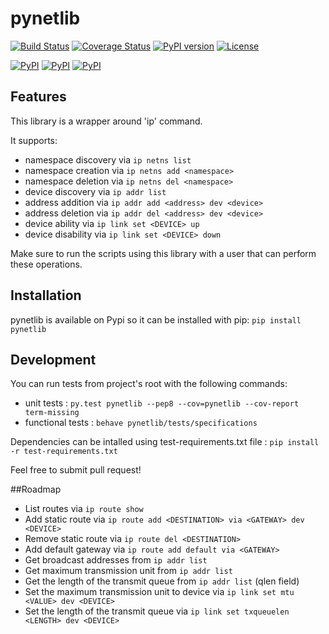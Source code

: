 # pynetlib
[![Build Status](https://travis-ci.org/migibert/pynetlib.svg?branch=master)](https://travis-ci.org/migibert/pynetlib)
[![Coverage Status](https://coveralls.io/repos/migibert/pynetlib/badge.svg?branch=master&service=github)](https://coveralls.io/github/migibert/pynetlib?branch=master)
[![PyPI version](https://badge.fury.io/py/pynetlib.svg)](http://badge.fury.io/py/pynetlib)
[![License](http://img.shields.io/:license-mit-blue.svg)](http://doge.mit-license.org)  

[![PyPI](https://img.shields.io/pypi/dm/pynetlib.svg)]()
[![PyPI](https://img.shields.io/pypi/dw/pynetlib.svg)]()
[![PyPI](https://img.shields.io/pypi/dd/pynetlib.svg)]()

## Features
This library is a wrapper around 'ip' command.

It supports:
- namespace discovery via `ip netns list`
- namespace creation via `ip netns add <namespace>`
- namespace deletion via `ip netns del <namespace>`
- device discovery via `ip addr list`
- address addition via `ip addr add <address> dev <device>`
- address deletion via `ip addr del <address> dev <device>`
- device ability via `ip link set <DEVICE> up`
- device disability via `ip link set <DEVICE> down`

Make sure to run the scripts using this library with a user that can perform these operations.

## Installation
pynetlib is available on Pypi so it can be installed with pip: `pip install pynetlib`

## Development
You can run tests from project's root with the following commands:
- unit tests : ```py.test pynetlib --pep8 --cov=pynetlib --cov-report term-missing```
- functional tests : ```behave pynetlib/tests/specifications```

Dependencies can be intalled using test-requirements.txt file : ```pip install -r test-requirements.txt```

Feel free to submit pull request!

##Roadmap
- List routes via `ip route show`
- Add static route via `ip route add <DESTINATION> via <GATEWAY> dev <DEVICE>`
- Remove static route via `ip route del <DESTINATION>`
- Add default gateway via `ip route add default via <GATEWAY>`
- Get broadcast addresses from `ip addr list`
- Get maximum transmission unit from `ip addr list`
- Get the length of the transmit queue from `ip addr list` (qlen field)
- Set the maximum transmission unit to device via `ip link set mtu <VALUE> dev <DEVICE>`
- Set the length of the transmit queue via `ip link set txqueuelen <LENGTH> dev <DEVICE>`

